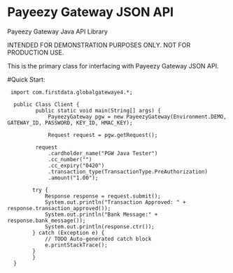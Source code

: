 # Payeezy Gateway JSON API
Payeezy Gateway Java API Library

INTENDED FOR DEMONSTRATION PURPOSES ONLY.  NOT FOR PRODUCTION USE.

This is the primary class for interfacing with Payeezy Gateway JSON API.

#Quick Start:
  
     import com.firstdata.globalgatewaye4.*;
  
      public Class Client {
 		     public static void main(String[] args) {
 			     PayeezyGateway pgw = new PayeezyGateway(Environment.DEMO, GATEWAY_ID, PASSWORD, KEY_ID, HMAC_KEY);
      			
 			     Request request = pgw.getRequest();
      
  		     request
  			     .cardholder_name("PGW Java Tester")
  			     .cc_number("")
  			     .cc_expiry("0420")
  			     .transaction_type(TransactionType.PreAuthorization)
  			     .amount("1.00");
       
      		try {
      			Response response = request.submit();
      			System.out.println("Transaction Approved: " + response.transaction_approved());
      			System.out.println("Bank Message:" + response.bank_message());
      			System.out.println(response.ctr());
      		} catch (Exception e) {
      			// TODO Auto-generated catch block
      			e.printStackTrace();
      		}
      		}
      }
 
